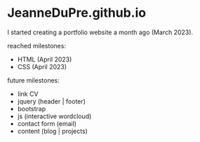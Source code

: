 # JeanneDuPre.github.io


I started creating a portfolio website a month ago (March 2023).

reached milestones:
  - HTML (April 2023)
  - CSS (April 2023)
 
future milestones:
  - link CV
  - jquery (header | footer)
  - bootstrap
  - js (interactive wordcloud)
  - contact form (email)
  - content (blog | projects)
